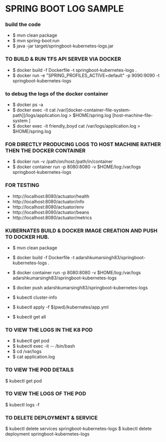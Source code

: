 # SPRING BOOT LOG SAMPLE

### build the code 
* $ mvn clean package 
* $ mvn spring-boot:run
* $ java -jar target/springboot-kubernetes-logs.jar


### TO BUILD & RUN TFS API SERVER VIA DOCKER
* $ docker build -f Dockerfile -t springboot-kubernetes-logs .
* $ docker run -e "SPRING_PROFILES_ACTIVE=default" -p 9090:9090 -t springboot-kubernetes-logs

### to debug the logs of the docker container 
* $ docker ps -a
* $ docker exec -it <docker-container-name> cat /var/[docker-container-file-system-path]]/logs/application.log > $HOME/spring.log [host-machine-file-system ]
* $ docker exec -it friendly_boyd cat /var/logs/application.log > $HOME/spring.log


### FOR DIRECTLY PRODUCING LOGS TO HOST MACHINE RATHER THEN THE DOCKER CONTAINER 
* $ docker run -v /path/on/host:/path/in/container 
* $ docker container run  -p 8080:8080  -v $HOME/log:/var/logs springboot-kubernetes-logs


### FOR TESTING 
* http://localhost:8080/actuator/health
* http://localhost:8080/actuator/info
* http://localhost:8080/actuator/env
* http://localhost:8080/actuator/beans
* http://localhost:8080/actuator/metrics


### KUBERNATES BUILD & DOCKER IMAGE CREATION AND PUSH TO DOCKER HUB.
* $ mvn clean package 
* $ docker build -f Dockerfile -t adarshkumarsingh83/springboot-kubernetes-logs .
* $ docker container run  -p 8080:8080  -v $HOME/log:/var/logs adarshkumarsingh83/springboot-kubernetes-logs
* $ docker push adarshkumarsingh83/springboot-kubernetes-logs

* $ kubectl cluster-info
* $ kubectl apply -f $(pwd)/kubernates/app.yml
* $ kubectl get all

### TO VIEW THE LOGS IN THE K8 POD 
* $ kubectl get pod 
* $ kubectl exec -it <pod-name> -- /bin/bash
* $ cd /var/logs
* $ cat application.log


### TO VIEW THE POD DETAILS
$ kubectl get pod

### TO VIEW THE LOGS OF THE POD
$ kubectl logs <pod-name> -f


### TO DELETE DEPLOYMENT & SERVICE 
$ kubectl delete services springboot-kubernetes-logs
$ kubectl delete deployment springboot-kubernetes-logs






